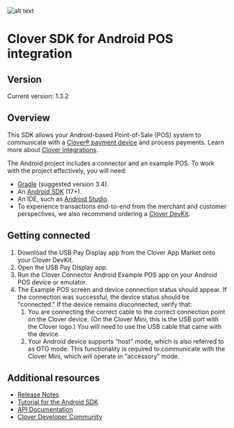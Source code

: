 ![alt text](https://www.clover.com/assets/images/public-site/press/clover_primary_gray_rgb.png)

# Clover SDK for Android POS integration

## Version 

Current version: 1.3.2

## Overview

This SDK allows your Android-based Point-of-Sale (POS) system to communicate with a [Clover® payment device](https://www.clover.com/pos-hardware/) and process payments. Learn more about [Clover Integrations](https://www.clover.com/integrations).

The Android project includes a connector and an example POS. To work with the project effectively, you will need:
- [Gradle](https://gradle.org) (suggested version 3.4).
- An [Android SDK](http://developer.android.com/sdk/index.html) (17+).
- An IDE, such as [Android Studio](http://developer.android.com/tools/studio/index.html).
- To experience transactions end-to-end from the merchant and customer perspectives, we also recommend ordering a [Clover DevKit](http://cloverdevkit.com/collections/devkits/products/clover-mini-dev-kit).

## Getting connected
1. Download the USB Pay Display app from the Clover App Market onto your Clover DevKit.
2. Open the USB Pay Display app.
3. Run the Clover Connector Android Example POS app on your Android POS device or emulator.
4. The Example POS screen and device connection status should appear. If the connection was successful, the device status should be "connected." If the device remains disconnected, verify that:
	1) You are connecting the correct cable to the correct connection point on the Clover device. (On the Clover Mini, this is the USB port with the Clover logo.) You will need to use the USB cable that came with the device. 
	2) Your Android device supports “host” mode, which is also referred to as OTG mode. This functionality is required to communicate with the Clover Mini, which will operate in “accessory” mode.
  
## Additional resources

* [Release Notes](https://github.com/clover/remote-pay-android/releases)
* [Tutorial for the Android SDK](https://docs.clover.com/build/getting-started-with-cloverconnector/?sdk=android)
* [API Documentation](https://clover.github.io/clover-android-sdk/)
* [Clover Developer Community](https://community.clover.com/index.html)
